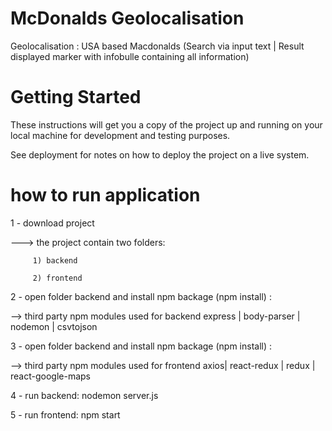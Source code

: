 # McDonalds Geolocalisation
Geolocalisation : USA based Macdonalds  (Search via input text | Result displayed marker with infobulle containing all information)
# Getting Started
These instructions will get you a copy of the project up and running on your local machine for development and testing purposes. 

See deployment for notes on how to deploy the project on a live system.
# how to run application
1 - download project 

---> the project contain two folders:


         1) backend  
  
         2) frontend
        
2 - open folder backend and install npm backage (npm install) :

--> third party npm modules used for backend express | body-parser | nodemon | csvtojson

3 - open folder backend and install npm backage (npm install) :

--> third party npm modules used for frontend axios| react-redux | redux | react-google-maps

4 - run backend: nodemon server.js

5 - run frontend: npm start



  
